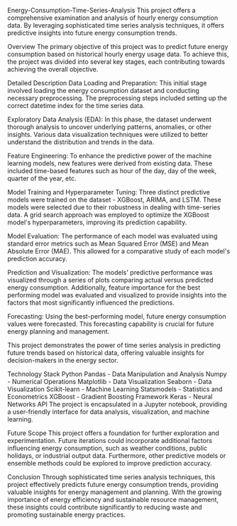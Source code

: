 Energy-Consumption-Time-Series-Analysis
This project offers a comprehensive examination and analysis of hourly energy consumption data. By leveraging sophisticated time series analysis techniques, it offers predictive insights into future energy consumption trends.

Overview
The primary objective of this project was to predict future energy consumption based on historical hourly energy usage data. To achieve this, the project was divided into several key stages, each contributing towards achieving the overall objective.

Detailed Description
Data Loading and Preparation: This initial stage involved loading the energy consumption dataset and conducting necessary preprocessing. The preprocessing steps included setting up the correct datetime index for the time series data.

Exploratory Data Analysis (EDA): In this phase, the dataset underwent thorough analysis to uncover underlying patterns, anomalies, or other insights. Various data visualization techniques were utilized to better understand the distribution and trends in the data.

Feature Engineering: To enhance the predictive power of the machine learning models, new features were derived from existing data. These included time-based features such as hour of the day, day of the week, quarter of the year, etc.

Model Training and Hyperparameter Tuning: Three distinct predictive models were trained on the dataset - XGBoost, ARIMA, and LSTM. These models were selected due to their robustness in dealing with time-series data. A grid search approach was employed to optimize the XGBoost model's hyperparameters, improving its prediction capability.

Model Evaluation: The performance of each model was evaluated using standard error metrics such as Mean Squared Error (MSE) and Mean Absolute Error (MAE). This allowed for a comparative study of each model's prediction accuracy.

Prediction and Visualization: The models' predictive performance was visualized through a series of plots comparing actual versus predicted energy consumption. Additionally, feature importance for the best performing model was evaluated and visualized to provide insights into the factors that most significantly influenced the predictions.

Forecasting: Using the best-performing model, future energy consumption values were forecasted. This forecasting capability is crucial for future energy planning and management.

This project demonstrates the power of time series analysis in predicting future trends based on historical data, offering valuable insights for decision-makers in the energy sector.

Technology Stack
Python
Pandas - Data Manipulation and Analysis
Numpy - Numerical Operations
Matplotlib - Data Visualization
Seaborn - Data Visualization
Scikit-learn - Machine Learning
Statsmodels - Statistics and Econometrics
XGBoost - Gradient Boosting Framework
Keras - Neural Networks API
The project is encapsulated in a Jupyter notebook, providing a user-friendly interface for data analysis, visualization, and machine learning.

Future Scope
This project offers a foundation for further exploration and experimentation. Future iterations could incorporate additional factors influencing energy consumption, such as weather conditions, public holidays, or industrial output data. Furthermore, other predictive models or ensemble methods could be explored to improve prediction accuracy.

Conclusion
Through sophisticated time series analysis techniques, this project effectively predicts future energy consumption trends, providing valuable insights for energy management and planning. With the growing importance of energy efficiency and sustainable resource management, these insights could contribute significantly to reducing waste and promoting sustainable energy practices.
